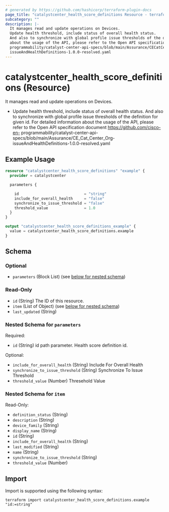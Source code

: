 ```yaml
---
# generated by https://github.com/hashicorp/terraform-plugin-docs
page_title: "catalystcenter_health_score_definitions Resource - terraform-provider-catalystcenter"
subcategory: ""
description: |-
  It manages read and update operations on Devices.
  Update health threshold, include status of overall health status.
  And also to synchronize with global profile issue thresholds of the definition for given id. For detailed information
  about the usage of the API, please refer to the Open API specification document https://github.com/cisco-en-
  programmability/catalyst-center-api-specs/blob/main/Assurance/CECatCenter_Org-
  issueAndHealthDefinitions-1.0.0-resolved.yaml
---
```


# catalystcenter_health_score_definitions (Resource)

It manages read and update operations on Devices.

- Update health threshold, include status of overall health status.
And also to synchronize with global profile issue thresholds of the definition for given id. For detailed information
about the usage of the API, please refer to the Open API specification document https://github.com/cisco-en-
programmability/catalyst-center-api-specs/blob/main/Assurance/CE_Cat_Center_Org-
issueAndHealthDefinitions-1.0.0-resolved.yaml

## Example Usage

```terraform
resource "catalystcenter_health_score_definitions" "example" {
  provider = catalystcenter

  parameters {

    id                             = "string"
    include_for_overall_health     = "false"
    synchronize_to_issue_threshold = "false"
    threshold_value                = 1.0
  }
}

output "catalystcenter_health_score_definitions_example" {
  value = catalystcenter_health_score_definitions.example
}
```

<!-- schema generated by tfplugindocs -->
## Schema

### Optional

- `parameters` (Block List) (see [below for nested schema](#nestedblock--parameters))

### Read-Only

- `id` (String) The ID of this resource.
- `item` (List of Object) (see [below for nested schema](#nestedatt--item))
- `last_updated` (String)

<a id="nestedblock--parameters"></a>
### Nested Schema for `parameters`

Required:

- `id` (String) id path parameter. Health score definition id.

Optional:

- `include_for_overall_health` (String) Include For Overall Health
- `synchronize_to_issue_threshold` (String) Synchronize To Issue Threshold
- `threshold_value` (Number) Thresehold Value


<a id="nestedatt--item"></a>
### Nested Schema for `item`

Read-Only:

- `definition_status` (String)
- `description` (String)
- `device_family` (String)
- `display_name` (String)
- `id` (String)
- `include_for_overall_health` (String)
- `last_modified` (String)
- `name` (String)
- `synchronize_to_issue_threshold` (String)
- `threshold_value` (Number)

## Import

Import is supported using the following syntax:

```shell
terraform import catalystcenter_health_score_definitions.example "id:=string"
```
